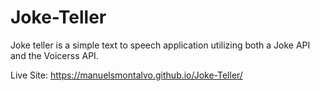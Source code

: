 # Joke-Teller

Joke teller is a simple text to speech application utilizing both a Joke API and the Voicerss API.

Live Site: https://manuelsmontalvo.github.io/Joke-Teller/
